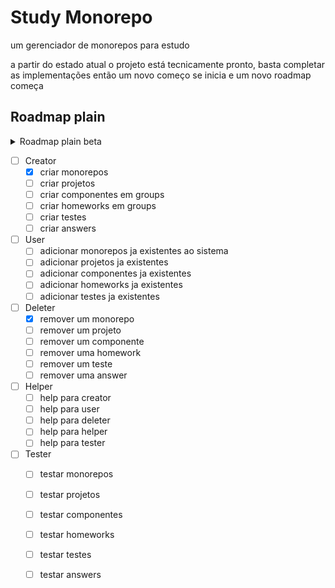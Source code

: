 # Study Monorepo
 um gerenciador de monorepos para estudo


 a partir do estado atual o projeto está tecnicamente pronto, basta completar as implementações então
 um novo começo se inicia e um novo roadmap começa


 Roadmap plain
 ---------------------------------------------------------

<details>
   <summary>Roadmap plain beta</summary>

 - [x] criar uma estrutura basica para ser escalada
   - [x] implementar o padrão strategy para escalabilidade de funções
      - [x] criar o metodo menu help
         - [x] sair do monolito, criação de classes externas e independentes
         - [x] implementar um padrão de comandos
         - [x] refatorar o fluxo de execução
      - [x] criar o metodo exit
   - [x] gestão de monorepo completa
      - [x] logar em um monorepo
      - [x] sair do monorepo
      - [x] criar um monorepo
      - [x] remover um monorepo

</details>


 - [ ] Creator
   - [x] criar monorepos
   - [ ] criar projetos
   - [ ] criar componentes em groups
   - [ ] criar homeworks em groups
   - [ ] criar testes
   - [ ] criar answers
 - [ ] User
   - [ ] adicionar monorepos ja existentes ao sistema
   - [ ] adicionar projetos ja existentes
   - [ ] adicionar componentes ja existentes
   - [ ] adicionar homeworks ja existentes
   - [ ] adicionar testes ja existentes
 - [ ] Deleter
   - [x] remover um monorepo
   - [ ] remover um projeto
   - [ ] remover um componente
   - [ ] remover uma homework
   - [ ] remover um teste
   - [ ] remover uma answer
 - [ ] Helper
   - [ ] help para creator
   - [ ] help para user
   - [ ] help para deleter
   - [ ] help para helper
   - [ ] help para tester
 - [ ] Tester
   - [ ] testar monorepos
   - [ ] testar projetos
   - [ ] testar componentes
   - [ ] testar homeworks
   - [ ] testar testes
   - [ ] testar answers

